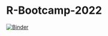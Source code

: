 # R-Bootcamp-2022

[![Binder](https://mybinder.org/badge_logo.svg)](https://mybinder.org/v2/gh/ccss-rs/R-Bootcamp-2022/HEAD)
